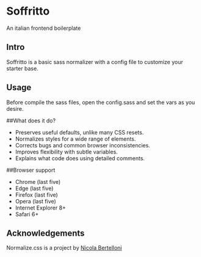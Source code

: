 # Soffritto
An italian frontend boilerplate

## Intro
Soffritto is a basic sass normalizer with a config file to customize your starter base.

## Usage
Before compile the sass files, open the config.sass and set the vars as you desire.

##What does it do?
* Preserves useful defaults, unlike many CSS resets.
* Normalizes styles for a wide range of elements.
* Corrects bugs and common browser inconsistencies.
* Improves flexibility with subtle variables.
* Explains what code does using detailed comments.

##Browser support
* Chrome (last five)
* Edge (last five)
* Firefox (last five)
* Opera (last five)
* Internet Explorer 8+
* Safari 6+

## Acknowledgements
Normalize.css is a project by [Nicola Bertelloni](mailto:nicola.bertelloni@gmail.com)
